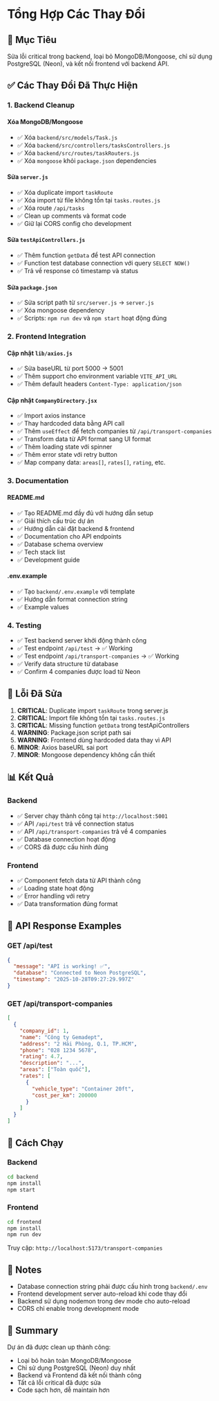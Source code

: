# Tổng Hợp Các Thay Đổi

## 🎯 Mục Tiêu
Sửa lỗi critical trong backend, loại bỏ MongoDB/Mongoose, chỉ sử dụng PostgreSQL (Neon), và kết nối frontend với backend API.

## ✅ Các Thay Đổi Đã Thực Hiện

### 1. Backend Cleanup

#### Xóa MongoDB/Mongoose
- ✅ Xóa `backend/src/models/Task.js`
- ✅ Xóa `backend/src/controllers/tasksControllers.js`
- ✅ Xóa `backend/src/routes/taskRouters.js`
- ✅ Xóa `mongoose` khỏi `package.json` dependencies

#### Sửa `server.js`
- ✅ Xóa duplicate import `taskRoute`
- ✅ Xóa import từ file không tồn tại `tasks.routes.js`
- ✅ Xóa route `/api/tasks`
- ✅ Clean up comments và format code
- ✅ Giữ lại CORS config cho development

#### Sửa `testApiControllers.js`
- ✅ Thêm function `getData` để test API connection
- ✅ Function test database connection với query `SELECT NOW()`
- ✅ Trả về response có timestamp và status

#### Sửa `package.json`
- ✅ Sửa script path từ `src/server.js` → `server.js`
- ✅ Xóa mongoose dependency
- ✅ Scripts: `npm run dev` và `npm start` hoạt động đúng

### 2. Frontend Integration

#### Cập nhật `lib/axios.js`
- ✅ Sửa baseURL từ port 5000 → 5001
- ✅ Thêm support cho environment variable `VITE_API_URL`
- ✅ Thêm default headers `Content-Type: application/json`

#### Cập nhật `CompanyDirectory.jsx`
- ✅ Import axios instance
- ✅ Thay hardcoded data bằng API call
- ✅ Thêm `useEffect` để fetch companies từ `/api/transport-companies`
- ✅ Transform data từ API format sang UI format
- ✅ Thêm loading state với spinner
- ✅ Thêm error state với retry button
- ✅ Map company data: `areas[]`, `rates[]`, `rating`, etc.

### 3. Documentation

#### README.md
- ✅ Tạo README.md đầy đủ với hướng dẫn setup
- ✅ Giải thích cấu trúc dự án
- ✅ Hướng dẫn cài đặt backend & frontend
- ✅ Documentation cho API endpoints
- ✅ Database schema overview
- ✅ Tech stack list
- ✅ Development guide

#### .env.example
- ✅ Tạo `backend/.env.example` với template
- ✅ Hướng dẫn format connection string
- ✅ Example values

### 4. Testing

- ✅ Test backend server khởi động thành công
- ✅ Test endpoint `/api/test` → ✅ Working
- ✅ Test endpoint `/api/transport-companies` → ✅ Working
- ✅ Verify data structure từ database
- ✅ Confirm 4 companies được load từ Neon

## 🐛 Lỗi Đã Sửa

1. **CRITICAL**: Duplicate import `taskRoute` trong server.js
2. **CRITICAL**: Import file không tồn tại `tasks.routes.js`
3. **CRITICAL**: Missing function `getData` trong testApiControllers
4. **WARNING**: Package.json script path sai
5. **WARNING**: Frontend dùng hardcoded data thay vì API
6. **MINOR**: Axios baseURL sai port
7. **MINOR**: Mongoose dependency không cần thiết

## 📊 Kết Quả

### Backend
- ✅ Server chạy thành công tại `http://localhost:5001`
- ✅ API `/api/test` trả về connection status
- ✅ API `/api/transport-companies` trả về 4 companies
- ✅ Database connection hoạt động
- ✅ CORS đã được cấu hình đúng

### Frontend
- ✅ Component fetch data từ API thành công
- ✅ Loading state hoạt động
- ✅ Error handling với retry
- ✅ Data transformation đúng format

## 🔄 API Response Examples

### GET /api/test
```json
{
  "message": "API is working! ✅",
  "database": "Connected to Neon PostgreSQL",
  "timestamp": "2025-10-28T09:27:29.997Z"
}
```

### GET /api/transport-companies
```json
[
  {
    "company_id": 1,
    "name": "Công ty Gemadept",
    "address": "2 Hải Phòng, Q.1, TP.HCM",
    "phone": "028 1234 5678",
    "rating": 4.7,
    "description": "...",
    "areas": ["Toàn quốc"],
    "rates": [
      {
        "vehicle_type": "Container 20ft",
        "cost_per_km": 200000
      }
    ]
  }
]
```

## 🚀 Cách Chạy

### Backend
```bash
cd backend
npm install
npm start
```

### Frontend
```bash
cd frontend
npm install
npm run dev
```

Truy cập: `http://localhost:5173/transport-companies`

## 📝 Notes

- Database connection string phải được cấu hình trong `backend/.env`
- Frontend development server auto-reload khi code thay đổi
- Backend sử dụng nodemon trong dev mode cho auto-reload
- CORS chỉ enable trong development mode

## 🎉 Summary

Dự án đã được clean up thành công:
- Loại bỏ hoàn toàn MongoDB/Mongoose
- Chỉ sử dụng PostgreSQL (Neon) duy nhất
- Backend và Frontend đã kết nối thành công
- Tất cả lỗi critical đã được sửa
- Code sạch hơn, dễ maintain hơn


